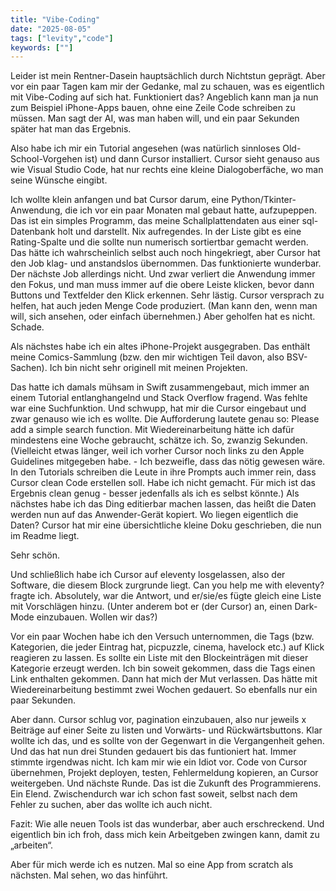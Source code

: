 ```yaml
---
title: "Vibe-Coding"
date: "2025-08-05"
tags: ["levity","code"]
keywords: [""]
---
```

Leider ist mein Rentner-Dasein hauptsächlich durch Nichtstun geprägt. Aber vor ein paar Tagen kam mir der Gedanke, mal zu schauen, was es eigentlich mit Vibe-Coding auf sich hat. Funktioniert das? Angeblich kann man ja nun zum Beispiel iPhone-Apps bauen, ohne eine Zeile Code schreiben zu müssen. Man sagt der AI, was man haben will, und ein paar Sekunden später hat man das Ergebnis.

Also habe ich mir ein Tutorial angesehen (was natürlich sinnloses Old-School-Vorgehen ist) und dann Cursor installiert. Cursor sieht genauso aus wie Visual Studio Code, hat nur rechts eine kleine Dialogoberfäche, wo man seine Wünsche eingibt. 

Ich wollte klein anfangen und bat Cursor darum, eine Python/Tkinter-Anwendung, die ich vor ein paar Monaten mal gebaut hatte, aufzupeppen. Das ist ein simples Programm, das meine Schallplattendaten aus einer sql-Datenbank holt und darstellt. Nix aufregendes. In der Liste gibt es eine Rating-Spalte und die sollte nun numerisch sortiertbar gemacht werden. Das hätte ich wahrscheinlich selbst auch noch hingekriegt, aber Cursor hat den Job klag- und anstandslos übernommen. Das funktionierte wunderbar. Der nächste Job allerdings nicht. Und zwar verliert die Anwendung immer den Fokus, und man muss immer auf die obere Leiste klicken, bevor dann Buttons und Textfelder den Klick erkennen. Sehr lästig. Cursor versprach zu helfen, hat auch jeden Menge Code produziert. (Man kann den, wenn man will, sich ansehen, oder einfach übernehmen.) Aber geholfen hat es nicht. Schade.

Als nächstes habe ich ein altes iPhone-Projekt ausgegraben. Das enthält meine Comics-Sammlung (bzw. den mir wichtigen Teil davon, also BSV-Sachen). Ich bin nicht sehr originell mit meinen Projekten.

Das hatte ich damals mühsam in Swift zusammengebaut, mich immer an einem Tutorial entlanghangelnd und Stack Overflow fragend. Was fehlte war eine Suchfunktion. Und schwupp, hat mir die Cursor eingebaut und zwar genauso wie ich es wollte. Die Aufforderung lautete genau so: Please add a simple search function. Mit Wiedereinarbeitung hätte ich dafür mindestens eine Woche gebraucht, schätze ich. So, zwanzig Sekunden. (Vielleicht etwas länger, weil ich vorher Cursor noch links zu den Apple Guidelines mitgegeben habe. - Ich bezweifle, dass das nötig gewesen wäre. In den Tutorials schreiben die Leute in ihre Prompts auch immer rein, dass Cursor clean Code erstellen soll. Habe ich nicht gemacht. Für mich ist das Ergebnis clean genug - besser jedenfalls als ich es selbst könnte.) Als nächstes habe ich das Ding editierbar machen lassen, das heißt die Daten werden nun auf das Anwender-Gerät kopiert. Wo liegen eigentlich die Daten? Cursor hat mir eine übersichtliche kleine Doku geschrieben, die nun im Readme liegt.

Sehr schön.

Und schließlich habe ich Cursor auf eleventy losgelassen, also der Software, die diesem Block zurgrunde liegt. Can you help me with eleventy? fragte ich. Absolutely, war die Antwort, und er/sie/es fügte gleich eine Liste mit Vorschlägen hinzu. (Unter anderem bot er (der Cursor) an, einen Dark-Mode einzubauen. Wollen wir das?)

Vor ein paar Wochen habe ich den Versuch unternommen, die Tags (bzw. Kategorien, die jeder Eintrag hat, picpuzzle, cinema, havelock etc.) auf Klick reagieren zu lassen. Es sollte ein Liste mit den Blockeinträgen mit dieser Kategorie erzeugt werden. Ich bin soweit gekommen, dass die Tags einen Link enthalten gekommen. Dann hat mich der Mut verlassen. Das hätte mit Wiedereinarbeitung bestimmt zwei Wochen gedauert. So ebenfalls nur ein paar Sekunden. 

Aber dann. Cursor schlug vor, pagination einzubauen, also nur jeweils x Beiträge auf einer Seite zu listen und Vorwärts- und Rückwärtsbuttons. Klar wollte ich das, und es sollte von der Gegenwart in die Vergangenheit gehen. Und das hat nun drei Stunden gedauert bis das funtioniert hat. Immer stimmte irgendwas nicht. Ich kam mir wie ein Idiot vor. Code von Cursor übernehmen, Projekt deployen, testen, Fehlermeldung kopieren, an Cursor weitergeben. Und nächste Runde. Das ist die Zukunft des Programmierens. Ein Elend. Zwischendurch war ich schon fast soweit, selbst nach dem Fehler zu suchen, aber das wollte ich auch nicht.

Fazit: Wie alle neuen Tools ist das wunderbar, aber auch erschreckend. Und eigentlich bin ich froh, dass mich kein Arbeitgeben zwingen kann, damit zu „arbeiten“.

Aber für mich werde ich es nutzen. Mal so eine App from scratch als nächsten. Mal sehen, wo das hinführt.

